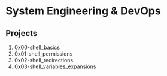 # **System Engineering & DevOps**

## Projects
1. 0x00-shell_basics
2. 0x01-shell_permissions
3. 0x02-shell_redirections
4. 0x03-shell_variables_expansions





